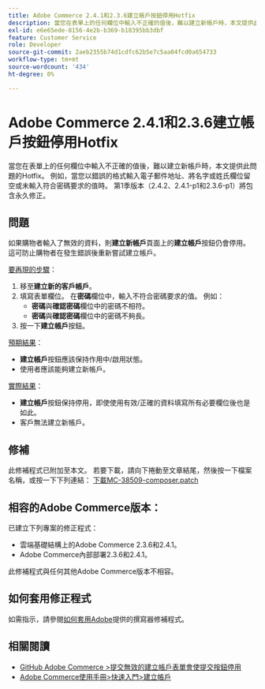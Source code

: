 ```yaml
---
title: Adobe Commerce 2.4.1和2.3.6建立帳戶按鈕停用Hotfix
description: 當您在表單上的任何欄位中輸入不正確的值後，難以建立新帳戶時，本文提供此問題的Hotfix。 例如，當您以錯誤的格式輸入電子郵件地址、將名字或姓氏欄位留空或未輸入符合密碼要求的值時。 第1季版本（2.4.2、2.4.1-p1和2.3.6-p1）將包含永久修正。
exl-id: e6e65ede-8156-4e2b-b369-b18395bb3dbf
feature: Customer Service
role: Developer
source-git-commit: 2aeb2355b74d1cdfc62b5e7c5aa04fcd0a654733
workflow-type: tm+mt
source-wordcount: '434'
ht-degree: 0%

---
```


# Adobe Commerce 2.4.1和2.3.6建立帳戶按鈕停用Hotfix

當您在表單上的任何欄位中輸入不正確的值後，難以建立新帳戶時，本文提供此問題的Hotfix。 例如，當您以錯誤的格式輸入電子郵件地址、將名字或姓氏欄位留空或未輸入符合密碼要求的值時。 第1季版本（2.4.2、2.4.1-p1和2.3.6-p1）將包含永久修正。

## 問題

如果購物者輸入了無效的資料，則&#x200B;**建立新帳戶**&#x200B;頁面上的&#x200B;**建立帳戶**&#x200B;按鈕仍會停用。 這可防止購物者在發生錯誤後重新嘗試建立帳戶。

<u>要再現的步驟</u>：

1. 移至&#x200B;**建立新的客戶帳戶**。
1. 填寫表單欄位。 在&#x200B;**密碼**&#x200B;欄位中，輸入不符合密碼要求的值。 例如：
   * **密碼**&#x200B;與&#x200B;**確認密碼**&#x200B;欄位中的密碼不相符。
   * **密碼**&#x200B;與&#x200B;**確認密碼**&#x200B;欄位中的密碼不夠長。
1. 按一下&#x200B;**建立帳戶**&#x200B;按鈕。

<u>預期結果</u>：

* **建立帳戶**&#x200B;按鈕應該保持作用中/啟用狀態。
* 使用者應該能夠建立新帳戶。

<u>實際結果</u>：

* **建立帳戶**&#x200B;按鈕保持停用，即使使用有效/正確的資料填寫所有必要欄位後也是如此。
* 客戶無法建立新帳戶。

## 修補

此修補程式已附加至本文。 若要下載，請向下捲動至文章結尾，然後按一下檔案名稱，或按一下下列連結： [下載MC-38509-composer.patch](assets/MC-38509-composer.patch.zip)

## 相容的Adobe Commerce版本：

已建立下列專案的修正程式：

* 雲端基礎結構上的Adobe Commerce 2.3.6和2.4.1。
* Adobe Commerce內部部署2.3.6和2.4.1。

此修補程式與任何其他Adobe Commerce版本不相容。

## 如何套用修正程式

如需指示，請參閱[如何套用Adobe](/help/how-to/general/how-to-apply-a-composer-patch-provided-by-magento.md)提供的撰寫器修補程式。

## 相關閱讀

* [GitHub Adobe Commerce >提交無效的建立帳戶表單會使提交按鈕停用](https://github.com/magento/magento2/issues/30513)
* [Adobe Commerce使用手冊>快速入門>建立帳戶](https://experienceleague.adobe.com/en/docs/commerce-admin/start/commerce-account/commerce-account-create)
